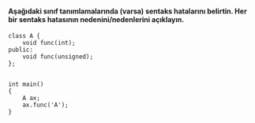 #### Aşağıdaki sınıf tanımlamalarında (varsa) sentaks hatalarını belirtin. Her bir sentaks hatasının nedenini/nedenlerini açıklayın.

```
class A {
	void func(int);
public:
	void func(unsigned);
};


int main()
{
	A ax;
	ax.func('A');
}
```
